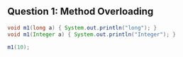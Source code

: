 ##  Question 1: Method Overloading
```java
void m1(long a) { System.out.println("long"); }
void m1(Integer a) { System.out.println("Integer"); }

m1(10);
```
